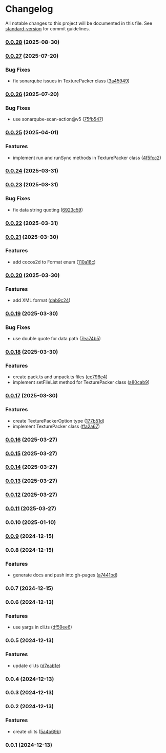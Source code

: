 # Changelog

All notable changes to this project will be documented in this file. See [standard-version](https://github.com/conventional-changelog/standard-version) for commit guidelines.

### [0.0.28](https://github.com/rdarida/texturepacker-cli/compare/v0.0.27...v0.0.28) (2025-08-30)

### [0.0.27](https://github.com/rdarida/texturepacker-cli/compare/v0.0.26...v0.0.27) (2025-07-20)


### Bug Fixes

* fix sonarqube issues in TexturePacker class ([3a45949](https://github.com/rdarida/texturepacker-cli/commit/3a459494cb4d36145c661691b3dbddc22aa2227f))

### [0.0.26](https://github.com/rdarida/texturepacker-cli/compare/v0.0.25...v0.0.26) (2025-07-20)


### Bug Fixes

* use sonarqube-scan-action@v5 ([75fb547](https://github.com/rdarida/texturepacker-cli/commit/75fb5473951f0accdab5995745259e20af79db8c))

### [0.0.25](https://github.com/rdarida/texturepacker-cli/compare/v0.0.24...v0.0.25) (2025-04-01)


### Features

* implement run and runSync methods in TexturePacker class ([4f5fcc2](https://github.com/rdarida/texturepacker-cli/commit/4f5fcc26db2f92ea335a92ad19be4f53e4cb1e3a))

### [0.0.24](https://github.com/rdarida/texturepacker-cli/compare/v0.0.23...v0.0.24) (2025-03-31)

### [0.0.23](https://github.com/rdarida/texturepacker-cli/compare/v0.0.22...v0.0.23) (2025-03-31)


### Bug Fixes

* fix data string quoting ([6923c59](https://github.com/rdarida/texturepacker-cli/commit/6923c59ac7a13e899aaa4ee64dc96428f1e03ae0))

### [0.0.22](https://github.com/rdarida/texturepacker-cli/compare/v0.0.21...v0.0.22) (2025-03-31)

### [0.0.21](https://github.com/rdarida/texturepacker-cli/compare/v0.0.20...v0.0.21) (2025-03-30)


### Features

* add cocos2d to Format enum ([110a18c](https://github.com/rdarida/texturepacker-cli/commit/110a18c7a1274450f1529fa70cedf5f392c059a4))

### [0.0.20](https://github.com/rdarida/texturepacker-cli/compare/v0.0.19...v0.0.20) (2025-03-30)


### Features

* add XML format ([dab9c24](https://github.com/rdarida/texturepacker-cli/commit/dab9c241466ddc803a5d70a0a5c0c907dc8c6e03))

### [0.0.19](https://github.com/rdarida/texturepacker-cli/compare/v0.0.18...v0.0.19) (2025-03-30)


### Bug Fixes

* use double quote for data path ([7ea74b5](https://github.com/rdarida/texturepacker-cli/commit/7ea74b5f0043ae574d55ae87b7ee1d8e56f55dfc))

### [0.0.18](https://github.com/rdarida/texturepacker-cli/compare/v0.0.17...v0.0.18) (2025-03-30)


### Features

* create pack.ts and unpack.ts files ([ec796e4](https://github.com/rdarida/texturepacker-cli/commit/ec796e4ef620e98d5d20877b9374ad8f8c67e13b))
* implement setFileList method for TexturePacker class ([a80cab9](https://github.com/rdarida/texturepacker-cli/commit/a80cab98eea15617d4c1a8b8c6d3cd1fc4112d13))

### [0.0.17](https://github.com/rdarida/texturepacker-cli/compare/v0.0.16...v0.0.17) (2025-03-30)


### Features

* create TexturePackerOption type ([177b51d](https://github.com/rdarida/texturepacker-cli/commit/177b51dde05233e8968e1dd66c54eb206897acc7))
* implement TexturePacker class ([ffa2a67](https://github.com/rdarida/texturepacker-cli/commit/ffa2a679e80ab347b45fea52f9f9123e47a50c5e))

### [0.0.16](https://github.com/rdarida/texturepacker-cli/compare/v0.0.15...v0.0.16) (2025-03-27)

### [0.0.15](https://github.com/rdarida/texturepacker-cli/compare/v0.0.14...v0.0.15) (2025-03-27)

### [0.0.14](https://github.com/rdarida/texturepacker-cli/compare/v0.0.13...v0.0.14) (2025-03-27)

### [0.0.13](https://github.com/rdarida/texturepacker-cli/compare/v0.0.12...v0.0.13) (2025-03-27)

### [0.0.12](https://github.com/rdarida/texturepacker-cli/compare/v0.0.11...v0.0.12) (2025-03-27)

### [0.0.11](https://github.com/rdarida/texturepacker-cli/compare/v0.0.10...v0.0.11) (2025-03-27)

### 0.0.10 (2025-01-10)

### [0.0.9](https://github.com/rdarida/texturepacker-cli/compare/v0.0.8...v0.0.9) (2024-12-15)

### 0.0.8 (2024-12-15)


### Features

* generate docs and push into gh-pages ([a7441bd](https://github.com/rdarida/texturepacker-cli/commit/a7441bd83bbc61ea73d46e1323de41a729d592ff))

### 0.0.7 (2024-12-15)

### 0.0.6 (2024-12-13)


### Features

* use yargs in cli.ts ([df59ee6](https://github.com/rdarida/texturepacker-cli/commit/df59ee6de04d0ae7bba74b8274494f2fb4cc1e02))

### 0.0.5 (2024-12-13)


### Features

* update cli.ts ([d7eab1e](https://github.com/rdarida/texturepacker-cli/commit/d7eab1ec3655494f5622dcaca88a5b2a58d84ba5))

### 0.0.4 (2024-12-13)

### 0.0.3 (2024-12-13)

### 0.0.2 (2024-12-13)


### Features

* create cli.ts ([5a4b69b](https://github.com/rdarida/texturepacker-cli/commit/5a4b69b138ac0c374095d4d542148a8667b277a7))

### 0.0.1 (2024-12-13)
